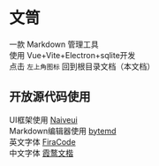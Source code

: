 # 文笥  
一款 Markdown 管理工具  
使用 Vue+Vite+Electron+sqlite开发  
点击 `左上角图标` 回到根目录文档（本文档）  

## 开放源代码使用  
UI框架使用  [Naiveui](https://github.com/tusen-ai/naive-ui)  
Markdown编辑器使用 [bytemd](https://github.com/bytedance/bytemd)  
英文字体 [FiraCode](https://github.com/tonsky/FiraCode)  
中文字体 [霞鹜文楷](https://github.com/lxgw/LxgwWenKai)  
